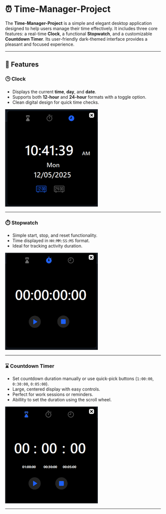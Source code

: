 # ⏰ Time-Manager-Project

The **Time-Manager-Project** is a simple and elegant desktop application designed to help users manage their time effectively. It includes three core features: a real-time **Clock**, a functional **Stopwatch**, and a customizable **Countdown Timer**. Its user-friendly dark-themed interface provides a pleasant and focused experience.

---

## 🧩 Features

<h3>🕒 Clock</h3>

- Displays the current **time**, **day**, and **date**.
- Supports both **12-hour** and **24-hour** formats with a toggle option.
- Clean digital design for quick time checks.

<img src="Screenshot/S1.png" alt="Clock Screen" width="300"/>

---

<h3>⏱️ Stopwatch</h3>

- Simple start, stop, and reset functionality.
- Time displayed in `HH:MM:SS:MS` format.
- Ideal for tracking activity duration.

<img src="Screenshot/S2.png" alt="Stopwatch Screen" width="300"/>

---

<h3>⌛ Countdown Timer</h3>

- Set countdown duration manually or use quick-pick buttons (`1:00:00`, `0:30:00`, `0:05:00`).
- Large, centered display with easy controls.
- Perfect for work sessions or reminders.
- Abillity to set the duration using the scroll wheel.

<img src="Screenshot/S3.png" alt="Countdown Timer Screen" width="300"/>

---


